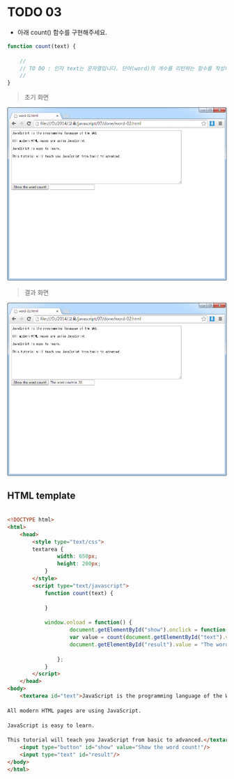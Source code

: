 ﻿TODO 03
========

* 아래 count() 함수를 구현해주세요.

```javascript
function count(text) {
	
	//
	// TO DO : 인자 text는 문자열입니다. 단어(word)의 개수를 리턴하는 함수를 작성해주세요.
	//        
}

```

> 초기 화면

![TODO03](https://raw.githubusercontent.com/lightsh/jsstudy/master/07/todo/images/todo_03.png)


>  결과 화면

![TODO03](https://raw.githubusercontent.com/lightsh/jsstudy/master/07/todo/images/todo_03_result.png)

## HTML template

```html

<!DOCTYPE html> 
<html>
	<head>
		<style type="text/css">			
		textarea {
				width: 650px;
				height: 200px;		
			}			
		</style>
		<script type="text/javascript">
			function count(text) {

			}
			
			window.onload = function() {
					document.getElementById("show").onclick = function() {
					var value = count(document.getElementById("text").value);
					document.getElementById("result").value = "The word count is " + value ;
					
				};
			}			
		</script>
	</head>
<body> 
	<textarea id="text">JavaScript is the programming language of the Web.

All modern HTML pages are using JavaScript.

JavaScript is easy to learn.

This tutorial will teach you JavaScript from basic to advanced.</textarea><br>
	<input type="button" id="show" value="Show the word count!"/>        
	<input type="text" id="result"/> 
</body>
</html>

```
